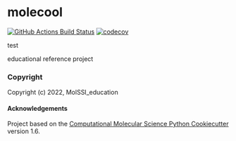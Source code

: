 molecool
==============================
[//]: # (Badges)
[![GitHub Actions Build Status](https://github.com/REPLACE_WITH_OWNER_ACCOUNT/molecool/workflows/CI/badge.svg)](https://github.com/REPLACE_WITH_OWNER_ACCOUNT/molecool/actions?query=workflow%3ACI)
[![codecov](https://codecov.io/gh/REPLACE_WITH_OWNER_ACCOUNT/molecool/branch/master/graph/badge.svg)](https://codecov.io/gh/REPLACE_WITH_OWNER_ACCOUNT/molecool/branch/master)

test

educational reference project

### Copyright

Copyright (c) 2022, MolSSI_education


#### Acknowledgements
 
Project based on the 
[Computational Molecular Science Python Cookiecutter](https://github.com/molssi/cookiecutter-cms) version 1.6.
